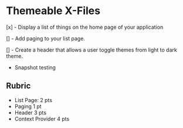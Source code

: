 # Themeable X-Files

[x] - Display a list of things on the home page of your application

[] - Add paging to your list page.

[] - Create a header that allows a user toggle themes from light to dark theme.

* Snapshot testing

## Rubric

* List Page: 2 pts
* Paging 1 pt
* Header 3 pts
* Context Provider 4 pts